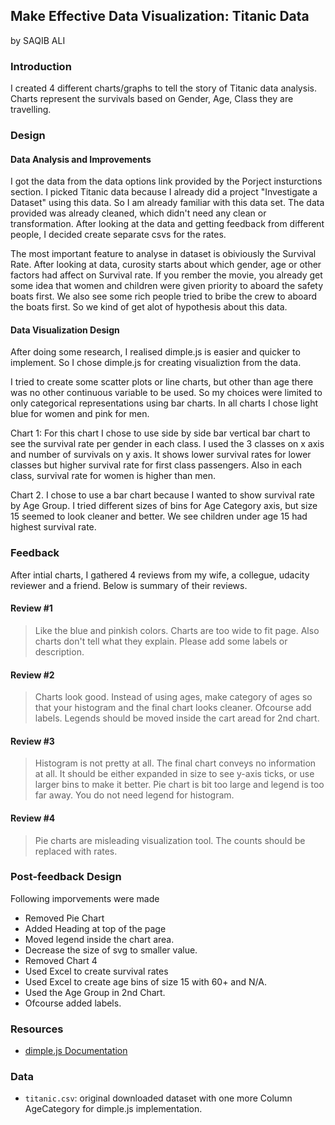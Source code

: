 ## Make Effective Data Visualization: Titanic Data
by SAQIB ALI

### Introduction

I created 4 different charts/graphs to tell the story of Titanic data analysis. Charts represent the survivals based on Gender, Age, Class they are travelling.


### Design

#### Data Analysis and Improvements

I got the data from the data options link provided by the Porject insturctions section. I picked Titanic data because I already did a project "Investigate a Dataset" using this data. So I am already familiar with this data set. The data provided was already cleaned, which didn't need any clean or transformation. 
After looking at the data and getting feedback from different people, I decided create separate csvs for the rates.

The most important feature to analyse in dataset is obiviously the Survival Rate. After looking at data, curosity starts about which gender, age or other factors had affect on Survival rate. If you rember the movie, you already get some idea that women and children were given priority to aboard the safety boats first. We also see some rich people tried to bribe the crew to aboard the boats first. So we kind of get alot of hypothesis about this data.

#### Data Visualization Design

After doing some research, I realised dimple.js is easier and quicker to implement. So I chose dimple.js for creating visualiztion from the data.

I tried to create some scatter plots or line charts, but other than age there was no other continuous variable to be used. So my choices were limited to only categorical representations using bar charts. In all charts I chose light blue for women and pink for men. 

Chart 1: For this chart I chose to use side by side bar vertical bar chart to see the survival rate per gender in each class. I used the 3 classes on x axis and number of survivals on y axis. It shows lower survival rates for lower classes but higher survival rate for first class passengers. Also in each class, survival rate for women is higher than men.

Chart 2. I chose to use a bar chart because I wanted to show survival rate by Age Group. I tried different sizes of bins for Age Category axis, but size 15 seemed to look cleaner and better. We see children under age 15 had highest survival rate.


### Feedback

After intial charts, I gathered 4 reviews from my wife, a collegue, udacity reviewer and a friend. Below is summary of their reviews. 

#### Review #1

> Like the blue and pinkish colors. Charts are too wide to fit page. Also charts don't tell what they explain. Please add some labels or description.

#### Review #2

> Charts look good. Instead of using ages, make category of ages so that your histogram and the final chart looks cleaner. Ofcourse add labels. Legends should be moved inside the cart aread for 2nd chart. 

#### Review #3

> Histogram is not pretty at all. The final chart conveys no information at all. It should be either expanded in size to see y-axis ticks, or use larger bins to make it better. Pie chart is bit too large and legend is too far away. You do not need legend for histogram.

#### Review #4
> Pie charts are misleading visualization tool. The counts should be replaced with rates. 

### Post-feedback Design

Following imporvements were made

- Removed Pie Chart
- Added Heading at top of the page
- Moved legend inside the chart area.
- Decrease the size of svg to smaller value.
- Removed Chart 4
- Used Excel to create survival rates
- Used Excel to create age bins of size 15 with 60+ and N/A.
- Used the Age Group in 2nd Chart.
- Ofcourse added labels.

### Resources

- [dimple.js Documentation](http://dimplejs.org/)

### Data

- `titanic.csv`: original downloaded dataset with one more Column AgeCategory for dimple.js implementation.